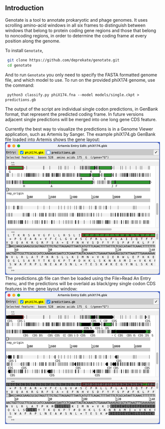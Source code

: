 
Introduction
------------

Genotate is a tool to annotate prokaryotic and phage genomes.  It uses scrolling amino-acid
windows in all six frames to distinguish between windows that belong to protein coding gene
regions and those that belong to noncoding regions, in order to determine the coding frame
at every position along the genome.

To install `Genotate`,
```sh
 git clone https://github.com/deprekate/genotate.git
 cd genotate
```

And to run `Genotate` you only need to specify the FASTA formatted genome file, and which
model to use.  To run on the provided phiX174 genome, use the command:
```
 python3 classify.py phiX174.fna --model models/single.ckpt > predictions.gb
```

The output of the script are individual single codon predictions, in GenBank format, that
represent the predicted coding frame.  In future versions adjacent single predictions will
be merged into one long gene CDS feature.


Currently the best way to visualize the predictions is in a Genome Viewer application, such
as Artemis by Sanger. The example phiX174.gb GenBank file loaded into Artemis shows the 
gene layout:
![](https://github.com/deprekate/genotate/blob/main/src/genes.png)
The predictions.gb file can then be loaded using the File>Read An Entry menu, and the
predictions will be overlaid as black/grey single codon CDS features in the gene layout
window:
![](https://github.com/deprekate/genotate/blob/main/src/predictions.png)
